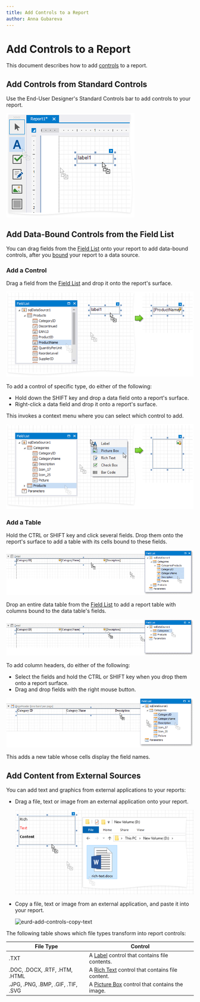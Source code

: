 ```yaml
---
title: Add Controls to a Report
author: Anna Gubareva
---
```

# Add Controls to a Report

This document describes how to add [controls](xref:2605) to a report.

## <a id="addcontrolsfromthetoolbox"></a>Add Controls from Standard Controls

Use the End-User Designer's Standard Controls bar to add controls to your report.

![eurd-add-controls](../../../../../images/eurd-add-controls.png)

## <a id="addfieldsfromthefieldlist"></a>Add Data-Bound Controls from the Field List

You can drag fields from the [Field List](../../../../../articles/report-designer/report-designer-for-winforms/report-designer-tools/ui-panels/field-list.md) onto your report to add data-bound controls, after you [bound](../../../../../articles/report-designer/report-designer-for-winforms/bind-to-data.md) your report to a data source.

### Add a Control

Drag a field from the [Field List](../../../../../articles/report-designer/report-designer-for-winforms/report-designer-tools/ui-panels/field-list.md) and drop it onto the report's surface.

![eurd-add-controls-from-field-list](../../../../../images/eurd-add-controls-from-field-list.png)

To add a control of specific type, do either of the following:

* Hold down the SHIFT key and drop a data field onto a report's surface.
* Right-click a data field and drop it onto a report's surface.

This invokes a context menu where you can select which control to add.

![eurd-add-controls-from-field-list-picturebox](../../../../../images/eurd-add-controls-from-field-list-picturebox.png)

### Add a Table

Hold the CTRL or SHIFT key and click several fields. Drop them onto the report's surface to add a table with its cells bound to these fields.

![eurd-add-controls-add-table](../../../../../images/eurd-add-controls-add-table.png)

Drop an entire data table from the [Field List](../../../../../articles/report-designer/report-designer-for-winforms/report-designer-tools/ui-panels/field-list.md) to add a report table with columns bound to the data table's fields.

![eurd-add-controls-add-entire-table](../../../../../images/eurd-add-controls-add-entire-table.png)

To add column headers, do either of the following:

* Select the fields and hold the CTRL or SHIFT key when you drop them onto a report surface.
* Drag and drop fields with the right mouse button.

![eurd-add-controls-add-column-headers](../../../../../images/eurd-add-controls-add-column-headers.png)

 This adds a new table whose cells display the field names.

## <a id="addcontrolsfromexternalsources"></a>Add Content from External Sources

You can add text and graphics from external applications to your reports:

* Drag a file, text or image from an external application onto your report.

	![eurd-add-controls-drag-rich-text](../../../../../images/eurd-add-controls-drag-rich-text.png)

* Copy a file, text or image from an external application, and paste it into your report.

	![eurd-add-controls-copy-text](~/images/eurd-add-controls-copy-text.png)

The following table shows which file types transform into report controls:

| File Type | Control |
| --- | --- |
| .TXT | A [Label](../../../../../articles/report-designer/report-designer-for-winforms/use-report-elements/use-basic-report-controls/label.md) control that contains file contents. |
| .DOC, .DOCX, .RTF, .HTM, .HTML | A [Rich Text](../../../../../articles/report-designer/report-designer-for-winforms/use-report-elements/use-basic-report-controls/rich-text.md) control that contains file content. |
| .JPG, .PNG, .BMP, .GIF, .TIF, .SVG | A [Picture Box](../../../../../articles/report-designer/report-designer-for-winforms/use-report-elements/use-basic-report-controls/picture-box.md) control that contains the image. |